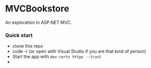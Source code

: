 # MVCBookstore

An exploration in ASP.NET MVC.

### Quick start
- clone this repo
- code -r <path-to-repo> (or open with Visual Studio if you are that kind of person)
- Start the app with `dev-certs https --trust`
- 
